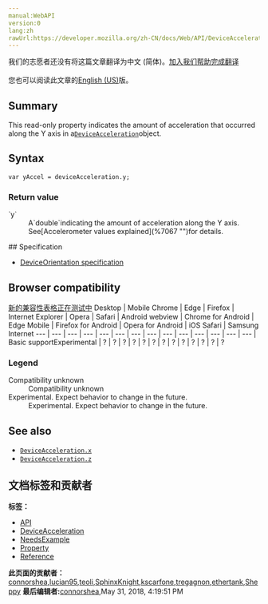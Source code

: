 ```yaml
---
manual:WebAPI
version:0
lang:zh
rawUrl:https://developer.mozilla.org/zh-CN/docs/Web/API/DeviceAcceleration/y
---
```




<bdi>我们的志愿者还没有将这篇文章翻译为<bdi>中文 (简体)</bdi>。[加入我们帮助完成翻译](%24542 "")<br></br>您也可以阅读此文章的[English (US)](%24543 "")版。</bdi>





## Summary<a name="Summary"></a>


This read-only property indicates the amount of acceleration that occurred along the Y axis in a[`DeviceAcceleration`](%24537 "")object.


## Syntax<a name="Syntax"></a>

```
var yAccel = deviceAcceleration.y;

```

### Return value<a name="Return_Value"></a>
<dl><dt id=''>`y`</dt><dd>A`double`indicating the amount of acceleration along the Y axis. See[Accelerometer values explained](%7067 "")for details.</dd></dl>
## Specification<a name="Specification"></a>

* [DeviceOrientation specification](%24538 "DeviceOrientation Event Specification")

## Browser compatibility<a name="Browser_compatibility"></a>
[新的兼容性表格正在测试中<i></i>](%3360 "")
<abbr>Desktop<i></i></abbr> | <abbr>Mobile<i></i></abbr> 
<abbr>Chrome<i></i></abbr> | <abbr>Edge<i></i></abbr> | <abbr>Firefox<i></i></abbr> | <abbr>Internet Explorer<i></i></abbr> | <abbr>Opera<i></i></abbr> | <abbr>Safari<i></i></abbr> | <abbr>Android webview<i></i></abbr> | <abbr>Chrome for Android<i></i></abbr> | <abbr>Edge Mobile<i></i></abbr> | <abbr>Firefox for Android<i></i></abbr> | <abbr>Opera for Android<i></i></abbr> | <abbr>iOS Safari<i></i></abbr> | <abbr>Samsung Internet<i></i></abbr> 
 ---  |  ---  |  ---  |  ---  |  ---  |  ---  |  ---  |  ---  |  ---  |  ---  |  ---  |  ---  |  ---  |  ---  | 
Basic support<abbr>Experimental<i></i></abbr> | <abbr>?</abbr> | <abbr>?</abbr> | <abbr>?</abbr> | <abbr>?</abbr> | <abbr>?</abbr> | <abbr>?</abbr> | <abbr>?</abbr> | <abbr>?</abbr> | <abbr>?</abbr> | <abbr>?</abbr> | <abbr>?</abbr> | <abbr>?</abbr> | <abbr>?</abbr> 


### Legend<a name="Legend"></a>
<dl><dt id=''><abbr>Compatibility unknown</abbr></dt><dd>Compatibility unknown</dd><dt id=''><abbr>Experimental. Expect behavior to change in the future.<i></i></abbr></dt><dd>Experimental. Expect behavior to change in the future.</dd></dl>

## See also<a name="See_also"></a>

* [`DeviceAcceleration.x`](%24544 "")
* [`DeviceAcceleration.z`](%24540 "")



## 文档标签和贡献者
**标签：**
* [API](%50 "")
* [DeviceAcceleration](%24541 "")
* [NeedsExample](%13047 "")
* [Property](%14490 "")
* [Reference](%3381 "")

**此页面的贡献者：**[connorshea](%5516 ""),[lucian95](%5059 ""),[teoli](%160 ""),[SphinxKnight](%191 ""),[kscarfone](%3900 ""),[tregagnon](%4807 ""),[ethertank](%65 ""),[Sheppy](%405 "")
**最后编辑者:**[connorshea](%5516 ""),<time>May 31, 2018, 4:19:51 PM</time>


